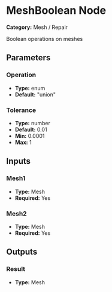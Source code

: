 
# MeshBoolean Node

**Category:** Mesh / Repair

Boolean operations on meshes

## Parameters


### Operation
- **Type:** enum
- **Default:** "union"





### Tolerance
- **Type:** number
- **Default:** 0.01
- **Min:** 0.0001
- **Max:** 1



## Inputs


### Mesh1
- **Type:** Mesh
- **Required:** Yes



### Mesh2
- **Type:** Mesh
- **Required:** Yes



## Outputs


### Result
- **Type:** Mesh




